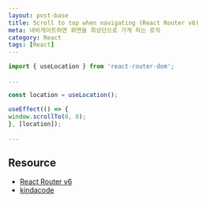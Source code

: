 ```yaml
---
layout: post-base
title: Scroll to top when navigating (React Router v6)
meta: 네비게이트하면 화면을 최상단으로 가게 하는 로직
category: React
tags: [React]
---
```


```jsx
import { useLocation } from 'react-router-dom';

...

const location = useLocation();

useEffect(() => {
window.scrollTo(0, 0);
}, [location]);

...
```

## Resource

- [React Router v6](https://reactrouter.com/)
- [kindacode](https://www.kindacode.com/article/react-router-dom-scroll-to-top-on-route-change/)